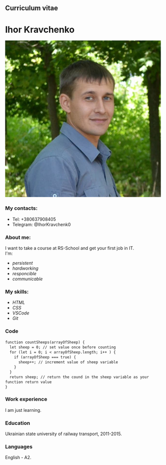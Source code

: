 ## Curriculum vitae

# Ihor Kravchenko

![image](./image/my_photo.jpg)

### My contacts:

- Tel: +380637908405
- Telegram: @IhorKravchenk0

### About me:

I want to take a course at RS-School and get your first job in IT.\
I'm:

- _persistent_
- _hardworking_
- _responcible_
- _communicable_

### My skills:

- _HTML_
- _CSS_
- _VSCode_
- _Git_

### Code

```
function countSheeps(arrayOfSheep) {
  let sheep = 0; // set value once before counting
  for (let i = 0; i < arrayOfSheep.length; i++ ) {
    if (arrayOfSheep === true) {
      sheep++; // increment value of sheep variable
    }
  }
  return sheep; // return the cound in the sheep variable as your function return value
}
```

### Work experience

I am just learning.

### Education

Ukrainian state university of railway transport, 2011-2015.

### Languages

English - A2.
